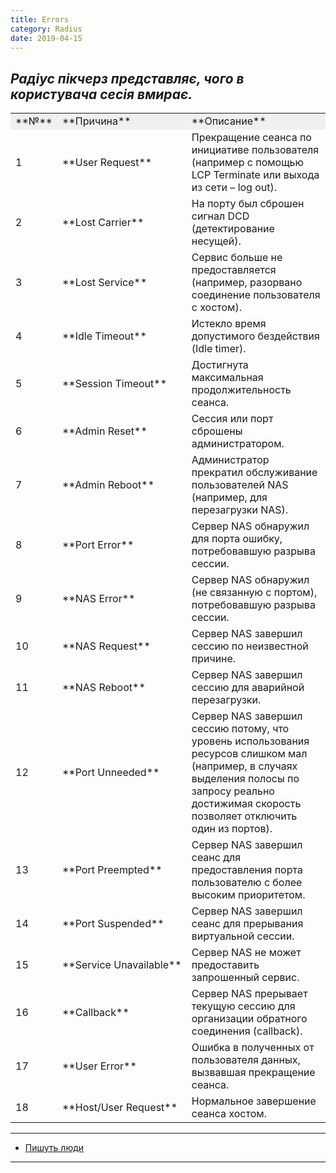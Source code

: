 ```yaml
---
title: Errors
category: Radius
date: 2019-04-15
---
```


_Радіус пікчерз представляє, чого в користувача сесія вмирає._
-----


<table border="0" width="100%" cellspacing="0" cellpadding="0">
<tbody>
<tr bgcolor="#f0f0f0">
<td>**№**</td>
<td>**Причина**</td>
<td>**Описание**</td>
</tr>
<tr>
<td>1</td>
<td>**User Request**</td>
<td>Прекращение сеанса по инициативе пользователя (например с помощью LCP Terminate или выхода из сети – log out).</td>
</tr>
<tr>
<td>2</td>
<td>**Lost Carrier**</td>
<td>На порту был сброшен сигнал DCD (детектирование несущей).</td>
</tr>
<tr>
<td>3</td>
<td>**Lost Service**</td>
<td>Сервис больше не предоставляется (например, разорвано соединение пользователя с хостом).</td>
</tr>
<tr>
<td>4</td>
<td>**Idle Timeout**</td>
<td>Истекло время допустимого бездействия (Idle timer).</td>
</tr>
<tr>
<td>5</td>
<td>**Session Timeout**</td>
<td>Достигнута максимальная продолжительность сеанса.</td>
</tr>
<tr>
<td>6</td>
<td>**Admin Reset**</td>
<td>Сессия или порт сброшены администратором.</td>
</tr>
<tr>
<td>7</td>
<td>**Admin Reboot**</td>
<td>Администратор прекратил обслуживание пользователей NAS (например, для перезагрузки NAS).</td>
</tr>
<tr>
<td>8</td>
<td>**Port Error**</td>
<td>Сервер NAS обнаружил для порта ошибку, потребовавшую разрыва сессии.</td>
</tr>
<tr>
<td>9</td>
<td>**NAS Error**</td>
<td>Сервер NAS обнаружил (не связанную с портом), потребовавшую разрыва сессии.</td>
</tr>
<tr>
<td>10</td>
<td>**NAS Request**</td>
<td>Сервер NAS завершил сессию по неизвестной причине.</td>
</tr>
<tr>
<td>11</td>
<td>**NAS Reboot**</td>
<td>Сервер NAS завершил сессию для аварийной перезагрузки.</td>
</tr>
<tr>
<td>12</td>
<td>**Port Unneeded**</td>
<td>Сервер NAS завершил сессию потому, что уровень использования ресурсов слишком мал (например, в случаях выделения полосы по запросу реально достижимая скорость позволяет отключить один из портов).</td>
</tr>
<tr>
<td>13</td>
<td>**Port Preempted**</td>
<td>Сервер NAS завершил сеанс для предоставления порта пользователю с более высоким приоритетом.</td>
</tr>
<tr>
<td>14</td>
<td>**Port Suspended**</td>
<td>Сервер NAS завершил сеанс для прерывания виртуальной сессии.</td>
</tr>
<tr>
<td>15</td>
<td nowrap="nowrap">**Service Unavailable**</td>
<td>Сервер NAS не может предоставить запрошенный сервис.</td>
</tr>
<tr>
<td>16</td>
<td>**Callback**</td>
<td>Сервер NAS прерывает текущую сессию для организации обратного соединения (callback).</td>
</tr>
<tr>
<td>17</td>
<td>**User Error**</td>
<td>Ошибка в полученных от пользователя данных, вызвавшая прекращение сеанса.</td>
</tr>
<tr>
<td>18</td>
<td>**Host/User Request**</td>
<td>Нормальное завершение сеанса хостом.</td>
</tr>
</tbody>
</table>

-----

* <a href="http://help.koptevo.net/radius_errors">Пишуть люди</a>

-----

